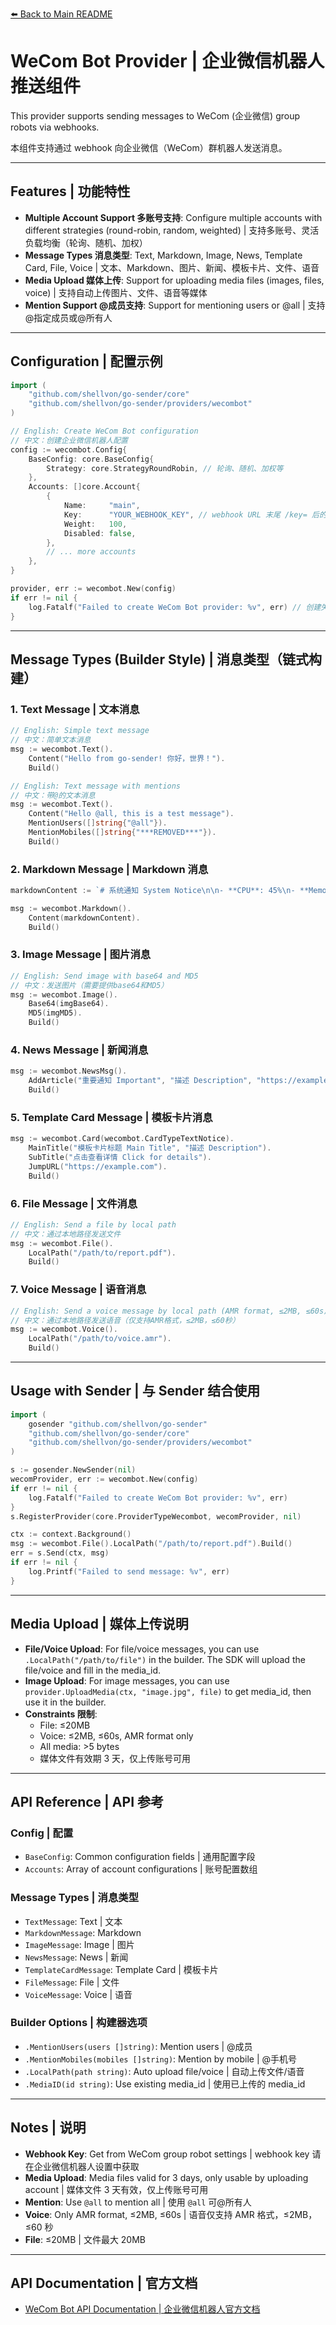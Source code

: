 [⬅️ Back to Main README](../../README.md)

# WeCom Bot Provider | 企业微信机器人推送组件

This provider supports sending messages to WeCom (企业微信) group robots via webhooks.

本组件支持通过 webhook 向企业微信（WeCom）群机器人发送消息。

---

## Features | 功能特性

- **Multiple Account Support 多账号支持**: Configure multiple accounts with different strategies (round-robin, random, weighted) | 支持多账号、灵活负载均衡（轮询、随机、加权）
- **Message Types 消息类型**: Text, Markdown, Image, News, Template Card, File, Voice | 文本、Markdown、图片、新闻、模板卡片、文件、语音
- **Media Upload 媒体上传**: Support for uploading media files (images, files, voice) | 支持自动上传图片、文件、语音等媒体
- **Mention Support @成员支持**: Support for mentioning users or @all | 支持@指定成员或@所有人

---

## Configuration | 配置示例

```go
import (
    "github.com/shellvon/go-sender/core"
    "github.com/shellvon/go-sender/providers/wecombot"
)

// English: Create WeCom Bot configuration
// 中文：创建企业微信机器人配置
config := wecombot.Config{
    BaseConfig: core.BaseConfig{
        Strategy: core.StrategyRoundRobin, // 轮询、随机、加权等
    },
    Accounts: []core.Account{
        {
            Name:     "main",
            Key:      "YOUR_WEBHOOK_KEY", // webhook URL 末尾 /key= 后的部分
            Weight:   100,
            Disabled: false,
        },
        // ... more accounts
    },
}

provider, err := wecombot.New(config)
if err != nil {
    log.Fatalf("Failed to create WeCom Bot provider: %v", err) // 创建失败
}
```

---

## Message Types (Builder Style) | 消息类型（链式构建）

### 1. Text Message | 文本消息

```go
// English: Simple text message
// 中文：简单文本消息
msg := wecombot.Text().
    Content("Hello from go-sender! 你好，世界！").
    Build()

// English: Text message with mentions
// 中文：带@的文本消息
msg := wecombot.Text().
    Content("Hello @all, this is a test message").
    MentionUsers([]string{"@all"}).
    MentionMobiles([]string{"***REMOVED***"}).
    Build()
```

### 2. Markdown Message | Markdown 消息

```go
markdownContent := `# 系统通知 System Notice\n\n- **CPU**: 45%\n- **Memory**: 60%\n- **Disk**: 75%\n\n> 系统运行正常 System OK\n\n[查看详情 View Details](https://example.com)`

msg := wecombot.Markdown().
    Content(markdownContent).
    Build()
```

### 3. Image Message | 图片消息

```go
// English: Send image with base64 and MD5
// 中文：发送图片（需要提供base64和MD5）
msg := wecombot.Image().
    Base64(imgBase64).
    MD5(imgMD5).
    Build()
```

### 4. News Message | 新闻消息

```go
msg := wecombot.NewsMsg().
    AddArticle("重要通知 Important", "描述 Description", "https://example.com", "https://example.com/image.jpg").
    Build()
```

### 5. Template Card Message | 模板卡片消息

```go
msg := wecombot.Card(wecombot.CardTypeTextNotice).
    MainTitle("模板卡片标题 Main Title", "描述 Description").
    SubTitle("点击查看详情 Click for details").
    JumpURL("https://example.com").
    Build()
```

### 6. File Message | 文件消息

```go
// English: Send a file by local path
// 中文：通过本地路径发送文件
msg := wecombot.File().
    LocalPath("/path/to/report.pdf").
    Build()
```

### 7. Voice Message | 语音消息

```go
// English: Send a voice message by local path (AMR format, ≤2MB, ≤60s)
// 中文：通过本地路径发送语音（仅支持AMR格式，≤2MB，≤60秒）
msg := wecombot.Voice().
    LocalPath("/path/to/voice.amr").
    Build()
```

---

## Usage with Sender | 与 Sender 结合使用

```go
import (
    gosender "github.com/shellvon/go-sender"
    "github.com/shellvon/go-sender/core"
    "github.com/shellvon/go-sender/providers/wecombot"
)

s := gosender.NewSender(nil)
wecomProvider, err := wecombot.New(config)
if err != nil {
    log.Fatalf("Failed to create WeCom Bot provider: %v", err)
}
s.RegisterProvider(core.ProviderTypeWecombot, wecomProvider, nil)

ctx := context.Background()
msg := wecombot.File().LocalPath("/path/to/report.pdf").Build()
err = s.Send(ctx, msg)
if err != nil {
    log.Printf("Failed to send message: %v", err)
}
```

---

## Media Upload | 媒体上传说明

- **File/Voice Upload**: For file/voice messages, you can use `.LocalPath("/path/to/file")` in the builder. The SDK will upload the file/voice and fill in the media_id.
- **Image Upload**: For image messages, you can use `provider.UploadMedia(ctx, "image.jpg", file)` to get media_id, then use it in the builder.
- **Constraints 限制**:
  - File: ≤20MB
  - Voice: ≤2MB, ≤60s, AMR format only
  - All media: >5 bytes
  - 媒体文件有效期 3 天，仅上传账号可用

---

## API Reference | API 参考

### Config | 配置

- `BaseConfig`: Common configuration fields | 通用配置字段
- `Accounts`: Array of account configurations | 账号配置数组

### Message Types | 消息类型

- `TextMessage`: Text | 文本
- `MarkdownMessage`: Markdown
- `ImageMessage`: Image | 图片
- `NewsMessage`: News | 新闻
- `TemplateCardMessage`: Template Card | 模板卡片
- `FileMessage`: File | 文件
- `VoiceMessage`: Voice | 语音

### Builder Options | 构建器选项

- `.MentionUsers(users []string)`: Mention users | @成员
- `.MentionMobiles(mobiles []string)`: Mention by mobile | @手机号
- `.LocalPath(path string)`: Auto upload file/voice | 自动上传文件/语音
- `.MediaID(id string)`: Use existing media_id | 使用已上传的 media_id

---

## Notes | 说明

- **Webhook Key**: Get from WeCom group robot settings | webhook key 请在企业微信机器人设置中获取
- **Media Upload**: Media files valid for 3 days, only usable by uploading account | 媒体文件 3 天有效，仅上传账号可用
- **Mention**: Use `@all` to mention all | 使用 `@all` 可@所有人
- **Voice**: Only AMR format, ≤2MB, ≤60s | 语音仅支持 AMR 格式，≤2MB，≤60 秒
- **File**: ≤20MB | 文件最大 20MB

---

## API Documentation | 官方文档

- [WeCom Bot API Documentation | 企业微信机器人官方文档](https://developer.work.weixin.qq.com/document/path/91770)
